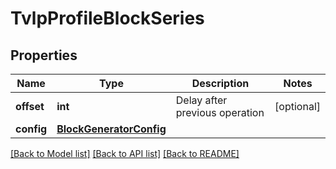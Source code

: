 # TvlpProfileBlockSeries

## Properties
Name | Type | Description | Notes
------------ | ------------- | ------------- | -------------
**offset** | **int** | Delay after previous operation | [optional] 
**config** | [**BlockGeneratorConfig**](BlockGeneratorConfig.md) |  | 

[[Back to Model list]](../README.md#documentation-for-models) [[Back to API list]](../README.md#documentation-for-api-endpoints) [[Back to README]](../README.md)



